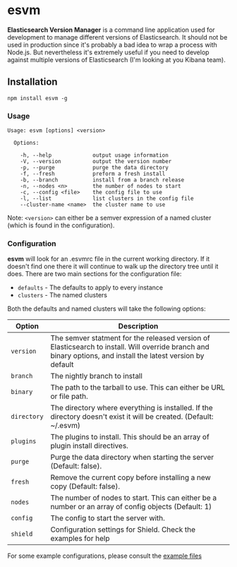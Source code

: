 esvm
====

**Elasticsearch Version Manager** is a command line application used for development to manage different versions of Elasticsearch. It should not be used in production since it's probably a bad idea to wrap a process with Node.js. But nevertheless it's extremely useful if you need to develop against multiple versions of Elasticsearch (I'm looking at you Kibana team).

## Installation
```
npm install esvm -g
```

### Usage
```
Usage: esvm [options] <version>

  Options:

    -h, --help             output usage information
    -V, --version          output the version number
    -p, --purge            purge the data directory
    -f, --fresh            preform a fresh install
    -b, --branch           install from a branch release
    -n, --nodes <n>        the number of nodes to start
    -c, --config <file>    the config file to use
    -l, --list             list clusters in the config file
    --cluster-name <name>  the cluster name to use
```

Note: `<version>` can either be a semver expression of a named cluster (which is found in the configuration).

### Configuration

**esvm** will look for an .esvmrc file in the current working directory. If it doesn't find one there it will continue to walk up the directory tree until it does. There are two main sections for the configuration file:

* `defaults` - The defaults to apply to every instance
* `clusters` - The named clusters

Both the defaults and named clusters will take the following options:

Option        | Description
------------- | -----------
`version`     | The semver statment for the released version of Elasticsearch to install. Will override branch and binary options, and install the latest version by default
`branch`      | The nightly branch to install
`binary`      | The path to the tarball to use. This can either be URL or file path.
`directory`   | The directory where everything is installed. If the directory doesn't exist it will be created. (Default: ~/.esvm)
`plugins`     | The plugins to install. This should be an array of plugin install directives.
`purge`       | Purge the data directory when starting the server (Default: false).
`fresh`       | Remove the current copy before installing a new copy (Default: false).
`nodes`       | The number of nodes to start. This can either be a number or an array of config objects (Default: 1)
`config`      | The config to start the server with.
`shield`      | Configuration settings for Shield. Check the examples for help

For some example configurations, please consult the [example files](https://github.com/simianhacker/esvm/tree/master/examples)
